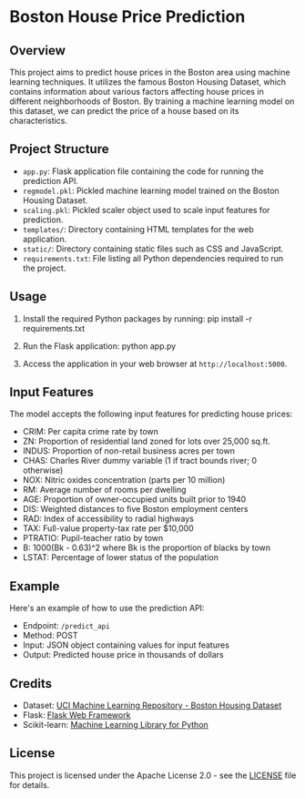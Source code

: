 # Boston House Price Prediction

## Overview
This project aims to predict house prices in the Boston area using machine learning techniques. It utilizes the famous Boston Housing Dataset, which contains information about various factors affecting house prices in different neighborhoods of Boston. By training a machine learning model on this dataset, we can predict the price of a house based on its characteristics.

## Project Structure
- `app.py`: Flask application file containing the code for running the prediction API.
- `regmodel.pkl`: Pickled machine learning model trained on the Boston Housing Dataset.
- `scaling.pkl`: Pickled scaler object used to scale input features for prediction.
- `templates/`: Directory containing HTML templates for the web application.
- `static/`: Directory containing static files such as CSS and JavaScript.
- `requirements.txt`: File listing all Python dependencies required to run the project.

## Usage
1. Install the required Python packages by running:
pip install -r requirements.txt

2. Run the Flask application:
python app.py



3. Access the application in your web browser at `http://localhost:5000`.

## Input Features
The model accepts the following input features for predicting house prices:
- CRIM: Per capita crime rate by town
- ZN: Proportion of residential land zoned for lots over 25,000 sq.ft.
- INDUS: Proportion of non-retail business acres per town
- CHAS: Charles River dummy variable (1 if tract bounds river; 0 otherwise)
- NOX: Nitric oxides concentration (parts per 10 million)
- RM: Average number of rooms per dwelling
- AGE: Proportion of owner-occupied units built prior to 1940
- DIS: Weighted distances to five Boston employment centers
- RAD: Index of accessibility to radial highways
- TAX: Full-value property-tax rate per $10,000
- PTRATIO: Pupil-teacher ratio by town
- B: 1000(Bk - 0.63)^2 where Bk is the proportion of blacks by town
- LSTAT: Percentage of lower status of the population

## Example
Here's an example of how to use the prediction API:
- Endpoint: `/predict_api`
- Method: POST
- Input: JSON object containing values for input features
- Output: Predicted house price in thousands of dollars

## Credits
- Dataset: [UCI Machine Learning Repository - Boston Housing Dataset](https://archive.ics.uci.edu/ml/datasets/Housing)
- Flask: [Flask Web Framework](https://flask.palletsprojects.com/)
- Scikit-learn: [Machine Learning Library for Python](https://scikit-learn.org/)

## License
This project is licensed under the Apache License 2.0 - see the [LICENSE](LICENSE) file for details.
